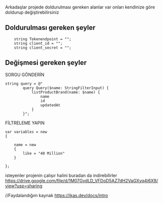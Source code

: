 Arkadaşlar projede doldurulması gereken alanlar var onları kendinize göre doldurup değiştirebilirsiniz

Doldurulması gereken şeyler
---------------------------
    
        string Tokenendpoint = "";
        string client_id = "";
        string client_secret = "";

Değişmesi gereken şeyler
------------------------
     

SORGU GÖNDERİN

    string query = @"
            query Query($name: StringFilterInput) {
                listProductBrand(name: $name) {
                    name
                    id
                    updatedAt
                }
            }";
            
FİLTRELEME YAPIN

    var variables = new
    {

        name = new
        {
            like = "40 Million"
        }

    };




isteyenler projenin çalışır halini buradan da indirebilirler
https://drive.google.com/file/d/1M07GvdLD_VFDoD5AZ7dH2VaGXyq4i6X9/view?usp=sharing

//Faydalandığım kaynak
https://ikas.dev/docs/intro
